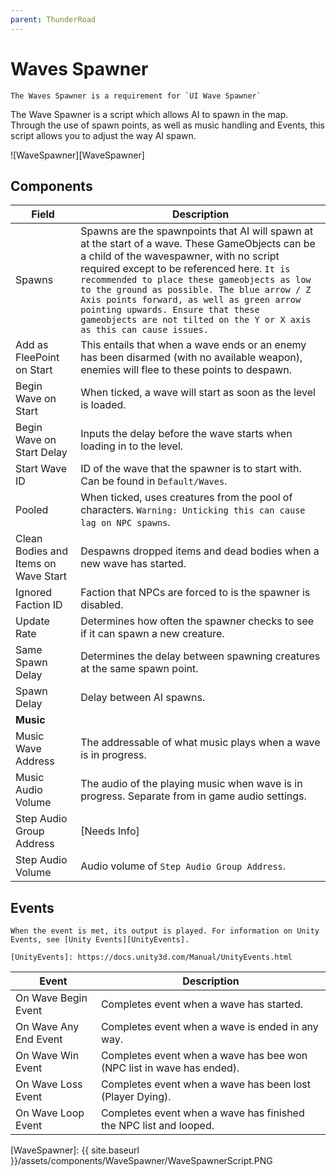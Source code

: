 ```yaml
---
parent: ThunderRoad
---
```

# Waves Spawner

```note
The Waves Spawner is a requirement for `UI Wave Spawner` 
```

The Wave Spawner is a script which allows AI to spawn in the map. Through the use of spawn points, as well as music handling and Events, this script allows you to adjust the way AI spawn.

![WaveSpawner][WaveSpawner]

## Components

| Field                       | Description
| ---                         | ---
| Spawns                      | Spawns are the spawnpoints that AI will spawn at at the start of a wave. These GameObjects can be a child of the wavespawner, with no script required except to be referenced here. `It is recommended to place these gameobjects as low to the ground as possible. The blue arrow / Z Axis points forward, as well as green arrow pointing upwards. Ensure that these gameobjects are not tilted on the Y or X axis as this can cause issues.`
| Add as FleePoint on Start   | This entails that when a wave ends or an enemy has been disarmed (with no available weapon), enemies will flee to these points to despawn. 
| Begin Wave on Start         | When ticked, a wave will start as soon as the level is loaded.
| Begin Wave on Start Delay   | Inputs the delay before the wave starts when loading in to the level.
| Start Wave ID               | ID of the wave that the spawner is to start with. Can be found in `Default/Waves`.
| Pooled                      | When ticked, uses creatures from the pool of characters. `Warning: Unticking this can cause lag on NPC spawns`.
| Clean Bodies and Items on Wave Start | Despawns dropped items and dead bodies when a new wave has started.
| Ignored Faction ID          | Faction that NPCs are forced to is the spawner is disabled.
| Update Rate                 | Determines how often the spawner checks to see if it can spawn a new creature.
| Same Spawn Delay            | Determines the delay between spawning creatures at the same spawn point.
| Spawn Delay                 | Delay between AI spawns.
| **Music**
| Music Wave Address          | The addressable of what music plays when a wave is in progress.
| Music Audio Volume          | The audio of the playing music when wave is in progress. Separate from in game audio settings.
| Step Audio Group Address    | [Needs Info]
| Step Audio Volume           | Audio volume of `Step Audio Group Address`.

## Events

```note
When the event is met, its output is played. For information on Unity Events, see [Unity Events][UnityEvents].

[UnityEvents]: https://docs.unity3d.com/Manual/UnityEvents.html
```

| Event                       | Description
| ---                         | ---
| On Wave Begin Event         | Completes event when a wave has started.
| On Wave Any End Event       | Completes event when a wave is ended in any way.
| On Wave Win Event           | Completes event when a wave has bee won (NPC list in wave has ended).
| On Wave Loss Event          | Completes event when a wave has been lost (Player Dying).
| On Wave Loop  Event         | Completes event when a wave has finished the NPC list and looped.

[WaveSpawner]: {{ site.baseurl }}/assets/components/WaveSpawner/WaveSpawnerScript.PNG